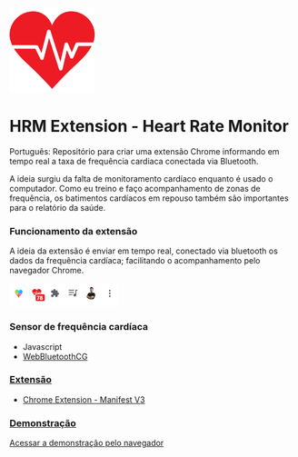 <img src="/favicon.png" width="150px" />
<h1> HRM Extension - Heart Rate Monitor</h1>

<p>Português: Repositório para criar uma extensão Chrome informando em tempo real a taxa de frequência cardiaca conectada via Bluetooth.<p>

A ideia surgiu da falta de monitoramento cardíaco enquanto é usado o computador. Como eu treino e faço acompanhamento de zonas de frequência, os batimentos cardíacos em repouso também são importantes para o relatório da saúde.

### Funcionamento da extensão
A ideia da extensão é enviar em tempo real, conectado via bluetooth os dados da frequência cardíaca; facilitando o acompanhamento pelo navegador Chrome.

<img src="demo-extensao-hrm-gustavo-kennedy-renkel.png">

### Sensor de frequência cardíaca
 * Javascript
 * <a href="https://github.com/WebBluetoothCG">WebBluetoothCG

### Extensão
  * <a href="https://developer.chrome.com/docs/extensions/mv3/intro/">Chrome Extension - Manifest V3

### Demonstração
 Acessar a <a href="https://gustavokennedy.github.io/chrome-extension-heart-rate-monitor/"> demonstração pelo navegador
